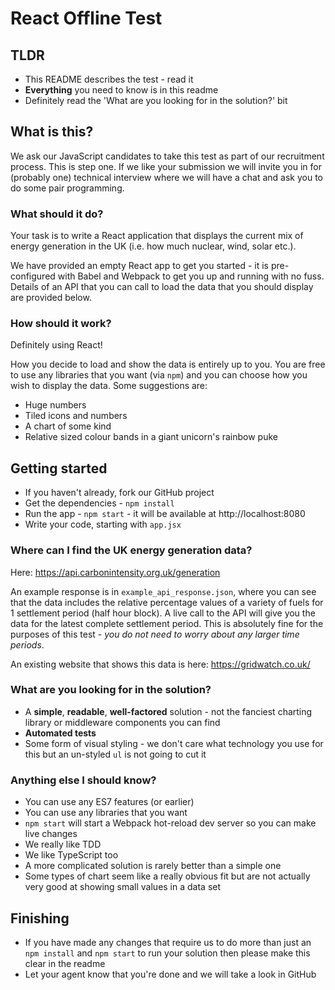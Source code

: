 # React Offline Test

## TLDR

* This README describes the test - read it
* **Everything** you need to know is in this readme
* Definitely read the 'What are you looking for in the solution?' bit

## What is this?

We ask our JavaScript candidates to take this test as part of our recruitment process. This is step one. If we like your submission we will invite you in for (probably one) technical interview where we will have a chat and ask you to do some pair programming. 

### What should it do?

Your task is to write a React application that displays the current mix of energy generation in the UK (i.e. how much nuclear, wind, solar etc.).

We have provided an empty React app to get you started - it is pre-configured with Babel and Webpack to get you up and running with no fuss. Details of an API that you can call to load the data that you should display are provided below. 

### How should it work?

Definitely using React! 

How you decide to load and show the data is entirely up to you. 
You are free to use any libraries that you want (via `npm`) and you can choose how you wish to display the data. Some suggestions are:

* Huge numbers
* Tiled icons and numbers
* A chart of some kind
* Relative sized colour bands in a giant unicorn's rainbow puke

## Getting started

* If you haven't already, fork our GitHub project
* Get the dependencies - `npm install`
* Run the app - `npm start` - it will be available at http://localhost:8080
* Write your code, starting with `app.jsx`

### Where can I find the UK energy generation data?

Here: https://api.carbonintensity.org.uk/generation

An example response is in `example_api_response.json`, where you can see that the data includes the relative percentage values of a variety of fuels
for 1 settlement period (half hour block). A live call to the API will give you the data for the latest complete settlement period. This is absolutely fine for the purposes of this test - *you do not need to worry about any larger time periods*.

An existing website that shows this data is here: https://gridwatch.co.uk/

### What are you looking for in the solution?

* A **simple**, **readable**, **well-factored** solution - not the fanciest charting library or middleware components you can find
* **Automated tests**
* Some form of visual styling - we don't care what technology you use for this but an un-styled `ul` is not going to cut it

### Anything else I should know?

* You can use any ES7 features (or earlier)
* You can use any libraries that you want
* `npm start` will start a Webpack hot-reload dev server so you can make live changes
* We really like TDD
* We like TypeScript too
* A more complicated solution is rarely better than a simple one
* Some types of chart seem like a really obvious fit but are not actually very good at showing small values in a data set 

## Finishing

* If you have made any changes that require us to do more than just an `npm install` and `npm start` to run your solution then please make this clear in the readme
* Let your agent know that you're done and we will take a look in GitHub